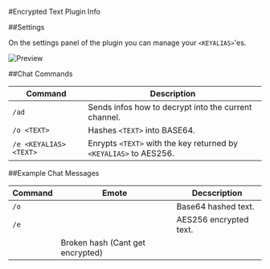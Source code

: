 #Encrypted Text Plugin Info

##Settings

On the settings panel of the plugin you can manage your `<KEYALIAS>`'es.

![Preview](https://i.gyazo.com/54c3e1279f4dd07a863c9711dfa65eb2.gif)

##Chat Commands

Command | Description
----------------|--------------
`/ad`  |  Sends infos how to decrypt into the current channel.
`/o <TEXT>`  |  Hashes `<TEXT>` into BASE64.
`/e <KEYALIAS> <TEXT>`  |  Enrypts `<TEXT>` with the key returned by `<KEYALIAS>` to AES256.

##Example Chat Messages

Command | Emote | Decscription
----------------|--------------|--------------
`/o`  |  <img width="16px" src="https://ptb.discordapp.com/assets/d72f52ce6c418c5c8fd5faac0e8c36ff.svg"/> |  Base64 hashed text.
`/e`  |  <img width="16px" src="https://ptb.discordapp.com/assets/86c36b8437a0bc80cf310733f54257c2.svg"/>   |  AES256 encrypted text.
 | <img width="16px" src="https://i.gyazo.com/433bbcfd804defd4417f54d83aaa71b3.png"/> |  Broken hash (Cant get encrypted)  |  
